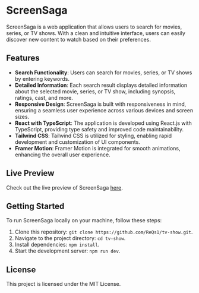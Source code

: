 # ScreenSaga

ScreenSaga is a web application that allows users to search for movies, series, or TV shows. With a clean and intuitive interface, users can easily discover new content to watch based on their preferences.

## Features

- **Search Functionality**: Users can search for movies, series, or TV shows by entering keywords.
- **Detailed Information**: Each search result displays detailed information about the selected movie, series, or TV show, including synopsis, ratings, cast, and more.
- **Responsive Design**: ScreenSaga is built with responsiveness in mind, ensuring a seamless user experience across various devices and screen sizes.
- **React with TypeScript**: The application is developed using React.js with TypeScript, providing type safety and improved code maintainability.
- **Tailwind CSS**: Tailwind CSS is utilized for styling, enabling rapid development and customization of UI components.
- **Framer Motion**: Framer Motion is integrated for smooth animations, enhancing the overall user experience.

## Live Preview

Check out the live preview of ScreenSaga [here](https://tv-show-five.vercel.app).

## Getting Started

To run ScreenSaga locally on your machine, follow these steps:

1. Clone this repository: `git clone https://github.com/ReQs1/tv-show.git`.
2. Navigate to the project directory: `cd tv-show`.
3. Install dependencies: `npm install`.
4. Start the development server: `npm run dev`.

## License

This project is licensed under the MIT License.
